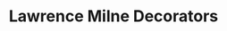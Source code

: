 ---
title: "Lawrence Milne Decorators"
url: /ellon/lawrence-milne-decorators/
shop: interior decoration
---